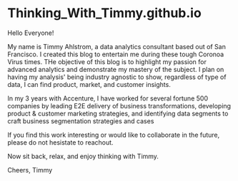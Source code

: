 # Thinking_With_Timmy.github.io

Hello Everyone!

My name is Timmy Ahlstrom, a data analytics consultant based out of San Francisco. I created this blog to entertain me during these tough Coronoa Virus times. THe objective of this blog is to highlight my passion for advanced analytics and demonstrate my mastery of the subject. I plan on having my analysis' being industry agnostic to show, regardless of type of data, I can find product, market, and customer insights.

In my 3 years with Accenture, I have worked for several fortune 500 companies by leading E2E delivery of business transformations, developing product & customer marketing strategies, and identifying data segments to craft business segmentation strategies and cases

If you find this work interesting or would like to collaborate in the future, please do not hesistate to reachout.

Now sit back, relax, and enjoy thinking with Timmy.

Cheers, Timmy
